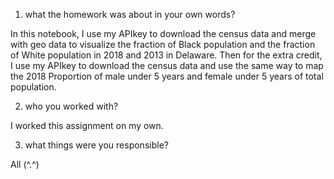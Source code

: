 1. what the homework was about in your own words? 

In this notebook, I use my APIkey to download the census data and merge with geo data to visualize 
the fraction of Black population and the fraction of White population in 2018 and 2013 in Delaware.
Then for the extra credit, I use my APIkey to download the census data and use the same way 
to map the 2018 Proportion of male under 5 years and female under 5 years of total population.



2. who you worked with?

I worked this assignment on my own.

3. what things were you responsible?

All (^.^)
